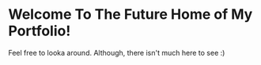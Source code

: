 Welcome To The Future Home of My Portfolio!
========================

Feel free to looka around. Although, there isn't much here to see :)
